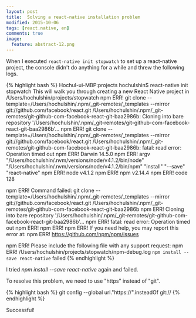 ```yaml
---
layout: post
title:  Solving a react-native installation problem
modified: 2015-10-06
tags: [react.native, en]
comments: true
image:
  feature: abstract-12.png
---
```


When I executed `react-native init stopwatch` to set up a react-native project, the console didn't do anything for a while and threw the following logs.

{% highlight bash %}
Hochul-ui-MBP:projects hochulshin$ react-native init stopwatch
This will walk you through creating a new React Native project in /Users/hochulshin/projects/stopwatch
npm ERR! git clone --template=/Users/hochulshin/.npm/_git-remotes/_templates --mirror git://github.com/facebook/react.git /Users/hochulshin/.npm/_git-remotes/git-github-com-facebook-react-git-baa2986b: Cloning into bare repository '/Users/hochulshin/.npm/_git-remotes/git-github-com-facebook-react-git-baa2986b'...
npm ERR! git clone --template=/Users/hochulshin/.npm/_git-remotes/_templates --mirror git://github.com/facebook/react.git /Users/hochulshin/.npm/_git-remotes/git-github-com-facebook-react-git-baa2986b: fatal: read error: Operation timed out
npm ERR! Darwin 14.5.0
npm ERR! argv "/Users/hochulshin/.nvm/versions/node/v4.1.2/bin/node" "/Users/hochulshin/.nvm/versions/node/v4.1.2/bin/npm" "install" "--save" "react-native"
npm ERR! node v4.1.2
npm ERR! npm  v2.14.4
npm ERR! code 128

npm ERR! Command failed: git clone --template=/Users/hochulshin/.npm/_git-remotes/_templates --mirror git://github.com/facebook/react.git /Users/hochulshin/.npm/_git-remotes/git-github-com-facebook-react-git-baa2986b
npm ERR! Cloning into bare repository '/Users/hochulshin/.npm/_git-remotes/git-github-com-facebook-react-git-baa2986b'...
npm ERR! fatal: read error: Operation timed out
npm ERR!
npm ERR!
npm ERR! If you need help, you may report this error at:
npm ERR!     <https://github.com/npm/npm/issues>

npm ERR! Please include the following file with any support request:
npm ERR!     /Users/hochulshin/projects/stopwatch/npm-debug.log
`npm install --save react-native` failed
{% endhighlight %}

I tried *npm install --save react-native* again and failed.

To resolve this problem, we need to use "https" instead of "git".

{% highlight bash %}
git config --global url."https://".insteadOf git://
{% endhighlight %}

Successful!
